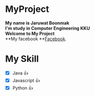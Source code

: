 # MyProject
**My name is Jaruwat Boonmak**<br/>
**I'm study in Computer Engineering KKU**<br/>
**Welcome to My Project**<br/>
**My facebook **[Facebook](https://www.facebook.com/BallJaruwat.2000).

# My Skill
- [x] Java :+1:
- [x] Javascript :+1:
- [x] Python :+1:
